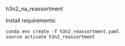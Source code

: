 h3n2_na_reassortment

Install requirements:
```
conda env create -f h3n2_reassortment.yaml
source activate h3n2_reassortment
```
